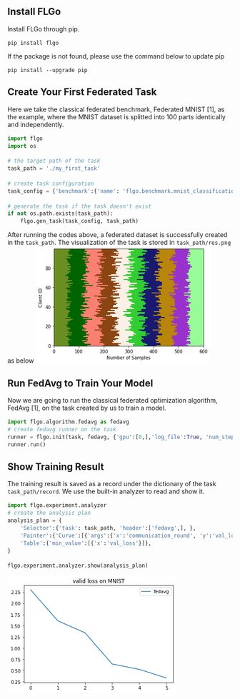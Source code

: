 ## Install FLGo

Install FLGo through pip. 

```
pip install flgo
```

If the package is not found, please use the command below to update pip

```
pip install --upgrade pip
```

## Create Your First Federated Task

Here we take the classical federated benchmark, Federated MNIST [1], as the example, where the MNIST dataset is splitted into 100 parts identically and independently.

```python
import flgo
import os

# the target path of the task
task_path = './my_first_task'

# create task configuration
task_config = {'benchmark':{'name': 'flgo.benchmark.mnist_classification'}, 'partitioner':{'name':'IIDPartitioner', 'para':{'num_clients':100}}}

# generate the task if the task doesn't exist
if not os.path.exists(task_path):
	flgo.gen_task(task_config, task_path)
```

After running the codes above, a federated dataset is successfully created in the `task_path`. The visualization of the task is stored in
`task_path/res.png` as below
![my_first_task](img/getstart_fig1.png)



## Run FedAvg to Train Your Model
Now we are going to run the classical federated optimization algorithm, FedAvg [1], on the task created by us to train a model.
```python
import flgo.algorithm.fedavg as fedavg
# create fedavg runner on the task
runner = flgo.init(task, fedavg, {'gpu':[0,],'log_file':True, 'num_steps':5})
runner.run()
```

## Show Training Result
The training result is saved as a record under the dictionary of the task `task_path/record`. We use the built-in analyzer to read and show it.
```python
import flgo.experiment.analyzer
# create the analysis plan
analysis_plan = {
    'Selector':{'task': task_path, 'header':['fedavg',], },
    'Painter':{'Curve':[{'args':{'x':'communication_round', 'y':'val_loss'}}]},
    'Table':{'min_value':[{'x':'val_loss'}]},
}

flgo.experiment.analyzer.show(analysis_plan)
```
![my_first_res](img/getstart_fig2.png)